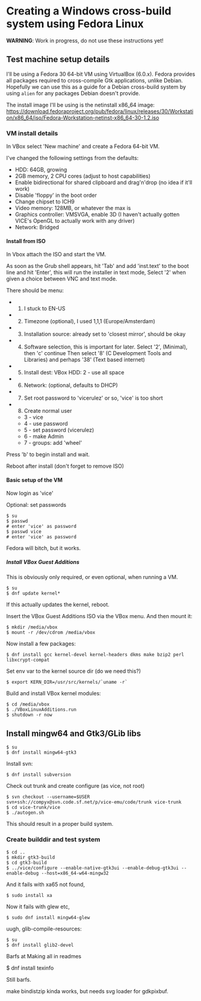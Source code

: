 # Creating a Windows cross-build system using Fedora Linux

**WARNING**: Work in progress, do not use these instructions yet!


## Test machine setup details

I'll be using a Fedora 30 64-bit VM using VirtualBox (6.0.x). Fedora provides all packages required to cross-compile Gtk applications, unlike Debian. Hopefully we can use this as a guide for a Debian cross-build system by using `alien` for any packages Debian doesn't provide.

The install image I'll be using is the netinstall x86\_64 image:
<https://download.fedoraproject.org/pub/fedora/linux/releases/30/Workstation/x86_64/iso/Fedora-Workstation-netinst-x86_64-30-1.2.iso>

### VM install details

In VBox select 'New machine' and create a Fedora 64-bit VM.

I've changed the following settings from the defaults:

* HDD: 64GB, growing
* 2GB memory, 2 CPU cores (adjust to host capabilities)
* Enable bidirectional for shared clipboard and drag'n'drop (no idea if it'll work)
* Disable 'floppy' in the boot order
* Change chipset to ICH9
* Video memory: 128MB, or whatever the max is
* Graphics controller: VMSVGA, enable 3D
  (I haven't actually gotten VICE's OpenGL to actually work with any driver)
* Network: Bridged

#### Install from ISO

In Vbox attach the ISO and start the VM.

As soon as the Grub shell appears, hit 'Tab' and add 'inst.text' to the boot line and hit 'Enter', this will run the installer in text mode,
Select '2' when given a choice between VNC and text mode.

There should be menu:

* 1) I stuck to EN-US
* 2) Timezone (optional), I used 1,1,1 (Europe/Amsterdam)
* 3) Installation source: already set to 'closest mirror', should be okay
* 4) Software selection, this is important for later.
    Select '2', (Minimal), then 'c' continue
    Then select '8' (C Development Tools and Libraries) and perhaps '38' (Text based internet)
* 5) Install dest: VBox HDD: 2 - use all space
* 6) Network: (optional, defaults to DHCP)
* 7) Set root password to 'vicerulez' or so, 'vice' is too short
* 8) Create normal user
    - 3 - vice
    - 4 - use password
    - 5 - set password (vicerulez)
    - 6 - make Admin
    - 7 - groups: add 'wheel'


Press 'b' to begin install and wait.

Reboot after install (don't forget to remove ISO)

#### Basic setup of the VM

Now login as 'vice'

Optional: set passwords

```
$ su
$ passwd
# enter 'vice' as password
$ passwd vice
# enter 'vice' as password
```
Fedora will bitch, but it works.


##### Install VBox Guest Additions

This is obviously only required, or even optional, when running a VM.

```
$ su
$ dnf update kernel*
```
If this actually updates the kernel, reboot.

Insert the VBox Guest Additions ISO via the VBox menu.
And then mount it:
```
$ mkdir /media/vbox
$ mount -r /dev/cdrom /media/vbox
```

Now install a few packages:
```
$ dnf install gcc kernel-devel kernel-headers dkms make bzip2 perl libxcrypt-compat
```

Set env var to the kernel source dir (do we need this?)
```
$ export KERN_DIR=/usr/src/kernels/`uname -r`
```

Build and install VBox kernel modules:
```
$ cd /media/vbox
$ ./VBoxLinuxAdditions.run
$ shutdown -r now
```


## Install mingw64 and Gtk3/GLib libs
```
$ su
$ dnf install mingw64-gtk3
```

Install svn:
```
$ dnf install subversion
```

Check out trunk and create configure (as vice, not root)
```
$ svn checkout --username=$USER svn+ssh://compyx@svn.code.sf.net/p/vice-emu/code/trunk vice-trunk
$ cd vice-trunk/vice
$ ./autogen.sh
```
This should result in a proper build system.


### Create builddir and test system
```
$ cd ..
$ mkdir gtk3-build
$ cd gtk3-build
$ ../vice/configure --enable-native-gtk3ui --enable-debug-gtk3ui --enable-debug --host=x86_64-w64-mingw32
```

And it fails with xa65 not found,
```
$ sudo install xa
```

Now it fails with glew etc,
```
$ sudo dnf install mingw64-glew
```

uugh, glib-compile-resources:
```
$ su
$ dnf install glib2-devel
```


Barfs at Making all in readmes

$ dnf install texinfo

Still barfs.


make bindistzip kinda works, but needs svg loader for gdkpixbuf.


